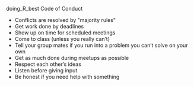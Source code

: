doing_R_best Code of Conduct

-	Conflicts are resolved by "majority rules"
-	Get work done by deadlines
-	Show up on time for scheduled meetings 
-	Come to class (unless you really can’t)
-	Tell your group mates if you run into a problem you can’t solve on your own
-	Get as much done during meetups as possible 
-	Respect each other’s ideas
-	Listen before giving input
-	Be honest if you need help with something 
